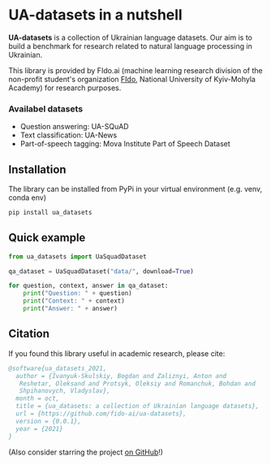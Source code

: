 # UA-datasets in a nutshell

__UA-datasets__ is a collection of Ukrainian language datasets. Our aim is to build a benchmark for research related to
natural language processing in Ukrainian.

This library is provided by FIdo.ai (machine learning research division of the non-profit student's organization
[FIdo](https://www.facebook.com/fido.naukma/), National University of Kyiv-Mohyla Academy) for research purposes.

### Availabel datasets

- Question answering: UA-SQuAD
- Text classification: UA-News
- Part-of-speech tagging: Mova Institute Part of Speech Dataset

## Installation

The library can be installed from PyPi in your virtual environment (e.g. venv, conda env)

```python
pip install ua_datasets
```

## Quick example

```python
from ua_datasets import UaSquadDataset

qa_dataset = UaSquadDataset("data/", download=True)

for question, context, answer in qa_dataset:
    print("Question: " + question)
    print("Context: " + context)
    print("Answer: " + answer)
```

## Citation

If you found this library useful in academic research, please cite:

```bibtex
@software{ua_datasets_2021,
  author = {Ivanyuk-Skulskiy, Bogdan and Zaliznyi, Anton and
   Reshetar, Oleksand and Protsyk, Oleksiy and Romanchuk, Bohdan and
   Shpihanovych, Vladyslav},
  month = oct,
  title = {ua_datasets: a collection of Ukrainian language datasets},
  url = {https://github.com/fido-ai/ua-datasets},
  version = {0.0.1},
  year = {2021}
}
```

(Also consider starring the project [on GitHub](https://github.com/fido-ai/ua-datasets)!)
